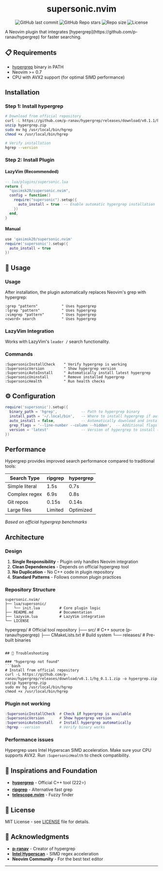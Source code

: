 <h1 align=center>supersonic.nvim</h1>
<div align="center">
  
![GitHub last commit](https://img.shields.io/github/last-commit/qasimsk20/supersonic.nvim?style=for-the-badge&labelColor=101418&color=%2389b4fa)
![GitHub Repo stars](https://img.shields.io/github/stars/qasimsk20/supersonic.nvim?style=for-the-badge&labelColor=101418&color=%23cba6f7)
![Repo size](https://img.shields.io/github/repo-size/qasimsk20/supersonic.nvim?style=for-the-badge&labelColor=101418&color=%23d3bfe6)
![License](https://img.shields.io/github/license/qasimsk20/supersonic.nvim?style=for-the-badge&labelColor=101418&color=%23cba6f7)

</div>
A Neovim plugin that integrates [hypergrep](https://github.com/p-ranav/hypergrep) for faster searching.

## 📋 Requirements

- [hypergrep](https://github.com/p-ranav/hypergrep) binary in PATH
- Neovim >= 0.7
- CPU with AVX2 support (for optimal SIMD performance)

## Installation

### Step 1: Install hypergrep

```bash
# Download from official repository
curl -L https://github.com/p-ranav/hypergrep/releases/download/v0.1.1/hg_0.1.1.zip -o hypergrep.zip
unzip hypergrep.zip
sudo mv hg /usr/local/bin/hgrep
chmod +x /usr/local/bin/hgrep

# Verify installation
hgrep --version
```

### Step 2: Install Plugin

#### LazyVim (Recommended)
```lua
-- lua/plugins/supersonic.lua
return {
  "qasimsk20/supersonic.nvim",
  config = function()
    require("supersonic").setup({
      auto_install = true  -- Enable automatic hypergrep installation
    })
  end,
}
```

#### Manual
```lua
use 'qasimsk20/supersonic.nvim'
require('supersonic').setup({
  auto_install = true
})
```

## 📖 Usage

### Usage

After installation, the plugin automatically replaces Neovim's grep with hypergrep:

```vim
:grep "pattern"           " Uses hypergrep
:lgrep "pattern"          " Uses hypergrep
:vimgrep "pattern"        " Uses hypergrep
<cword> search            " Uses hypergrep
```

### LazyVim Integration

Works with LazyVim's `leader /` search functionality.

### Commands

```vim
:SupersonicInstallCheck    " Verify hypergrep is working
:SupersonicVersion         " Show hypergrep version
:SupersonicAutoInstall     " Automatically install latest hypergrep
:SupersonicUninstall       " Remove installed hypergrep
:SupersonicHealth          " Run health checks
```

## ⚙️ Configuration

```lua
require('supersonic').setup({
  binary_path = 'hgrep',           -- Path to hypergrep binary
  install_path = '~/.local/bin',   -- Where to install hypergrep if auto-installing
  auto_install = false,            -- Automatically download and install hypergrep
  grep_flags = '--line-number --column --hidden',  -- Additional flags for hypergrep
  version = 'latest'               -- Version of hypergrep to install ('latest' or specific vX.Y.Z)
})
```

## Performance

Hypergrep provides improved search performance compared to traditional tools:

| Search Type | ripgrep | hypergrep |
|-------------|---------|-----------|
| Simple literal | 1.5s | 0.7s |
| Complex regex | 6.9s | 0.8s |
| Git repos | 0.15s | 0.14s |
| Large files | Limited | Optimized |

*Based on official hypergrep benchmarks*

## Architecture

### Design

1. **Single Responsibility** - Plugin only handles Neovim integration
2. **Clean Dependencies** - Depends on official hypergrep tool
3. **No Duplication** - No C++ code in plugin repository
4. **Standard Patterns** - Follows common plugin practices

### Repository Structure

```
supersonic.nvim/
├── lua/supersonic/
│   └── init.lua         # Core plugin logic
├── README.md            # Documentation
├── lazyvim.lua          # LazyVim integration
└── LICENSE
```

hypergrep/               # Official tool repository
├── src/                # C++ source (p-ranav/hypergrep)
├── CMakeLists.txt      # Build system
└── releases/           # Pre-built binaries
```

## 🐛 Troubleshooting

### "hypergrep not found"
```bash
# Install from official repository
curl -L https://github.com/p-ranav/hypergrep/releases/download/v0.1.1/hg_0.1.1.zip -o hypergrep.zip
unzip hypergrep.zip
sudo mv hg /usr/local/bin/hgrep
chmod +x /usr/local/bin/hgrep
```

### Plugin not working

```lua
:SupersonicInstallCheck  # Check if hypergrep is available
:SupersonicVersion       # Show hypergrep version
:SupersonicAutoInstall   # Install hypergrep automatically
:hgrep --version         # Verify binary works
```

### Performance issues
Hypergrep uses Intel Hyperscan SIMD acceleration. Make sure your CPU supports AVX2. Run `:SupersonicHealth` to check compatibility.

## 🤝 Inspirations and Foundation 

- **[hypergrep](https://github.com/p-ranav/hypergrep)** - Official C++ tool (222⭐)
- **[ripgrep](https://github.com/BurntSushi/ripgrep)** - Alternative fast grep
- **[telescope.nvim](https://github.com/nvim-telescope/telescope.nvim)** - Fuzzy finder

## 📄 License

MIT License - see [LICENSE](LICENSE) file for details.

## 🙏 Acknowledgments

- **[p-ranav](https://github.com/p-ranav)** - Creator of hypergrep
- **[Intel Hyperscan](https://github.com/intel/hyperscan)** - SIMD regex acceleration
- **Neovim Community** - For the best text editor

---
